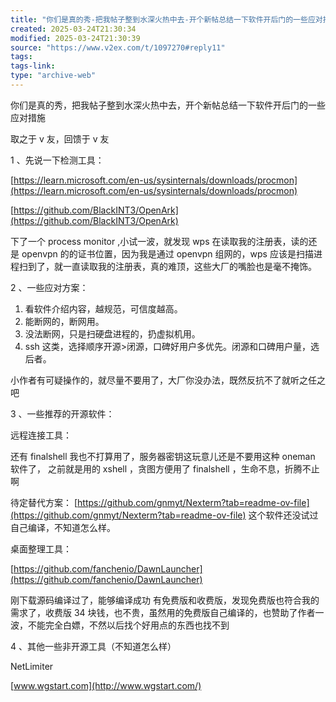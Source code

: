 ```yaml
---
title: "你们是真的秀-把我帖子整到水深火热中去-开个新帖总结一下软件开后门的一些应对措施"
created: 2025-03-24T21:30:34
modified: 2025-03-24T21:30:39
source: "https://www.v2ex.com/t/1097270#reply11"
tags:
tags-link:
type: "archive-web"
---
```


你们是真的秀，把我帖子整到水深火热中去，开个新帖总结一下软件开后门的一些应对措施

取之于 v 友，回馈于 v 友

1 、先说一下检测工具：

[https://learn.microsoft.com/en-us/sysinternals/downloads/procmon](https://learn.microsoft.com/en-us/sysinternals/downloads/procmon)

[https://github.com/BlackINT3/OpenArk](https://github.com/BlackINT3/OpenArk)

下了一个 process monitor ,小试一波，就发现 wps 在读取我的注册表，读的还是 openvpn 的的证书位置，因为我是通过 openvpn 组网的，wps 应该是扫描进程扫到了，就一直读取我的注册表，真的难顶，这些大厂的嘴脸也是毫不掩饰。

2 、一些应对方案：

1. 看软件介绍内容，越规范，可信度越高。
2. 能断网的，断网用。
3. 没法断网，只是扫硬盘进程的，扔虚拟机用。
4. ssh 这类，选择顺序开源>闭源，口碑好用户多优先。闭源和口碑用户量，选后者。

小作者有可疑操作的，就尽量不要用了，大厂你没办法，既然反抗不了就听之任之吧

3 、一些推荐的开源软件：

远程连接工具：

还有 finalshell 我也不打算用了，服务器密钥这玩意儿还是不要用这种 oneman 软件了， 之前就是用的 xshell ，贪图方便用了 finalshell ，生命不息，折腾不止啊

待定替代方案： [https://github.com/gnmyt/Nexterm?tab=readme-ov-file](https://github.com/gnmyt/Nexterm?tab=readme-ov-file) 这个软件还没试过自己编译，不知道怎么样。

桌面整理工具：

[https://github.com/fanchenio/DawnLauncher](https://github.com/fanchenio/DawnLauncher)

刚下载源码编译过了，能够编译成功 有免费版和收费版，发现免费版也符合我的需求了，收费版 34 块钱，也不贵，虽然用的免费版自己编译的，也赞助了作者一波，不能完全白嫖，不然以后找个好用点的东西也找不到

4 、其他一些非开源工具（不知道怎么样）

NetLimiter

[www.wgstart.com](http://www.wgstart.com/)
